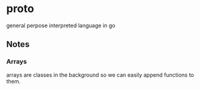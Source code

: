 # proto
general perpose interpreted language in go


## Notes


### Arrays

arrays are classes in the background so we can easily append functions to them.